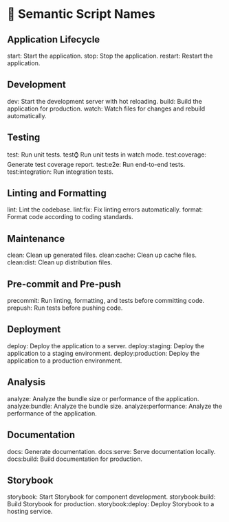 # 📜 Semantic Script Names

## Application Lifecycle

start: Start the application.
stop: Stop the application.
restart: Restart the application.

## Development

dev: Start the development server with hot reloading.
build: Build the application for production.
watch: Watch files for changes and rebuild automatically.

## Testing

test: Run unit tests.
test:watch: Run unit tests in watch mode.
test:coverage: Generate test coverage report.
test:e2e: Run end-to-end tests.
test:integration: Run integration tests.

## Linting and Formatting

lint: Lint the codebase.
lint:fix: Fix linting errors automatically.
format: Format code according to coding standards.

## Maintenance

clean: Clean up generated files.
clean:cache: Clean up cache files.
clean:dist: Clean up distribution files.

## Pre-commit and Pre-push

precommit: Run linting, formatting, and tests before committing code.
prepush: Run tests before pushing code.

## Deployment

deploy: Deploy the application to a server.
deploy:staging: Deploy the application to a staging environment.
deploy:production: Deploy the application to a production environment.

## Analysis

analyze: Analyze the bundle size or performance of the application.
analyze:bundle: Analyze the bundle size.
analyze:performance: Analyze the performance of the application.

## Documentation

docs: Generate documentation.
docs:serve: Serve documentation locally.
docs:build: Build documentation for production.

## Storybook

storybook: Start Storybook for component development.
storybook:build: Build Storybook for production.
storybook:deploy: Deploy Storybook to a hosting service.
